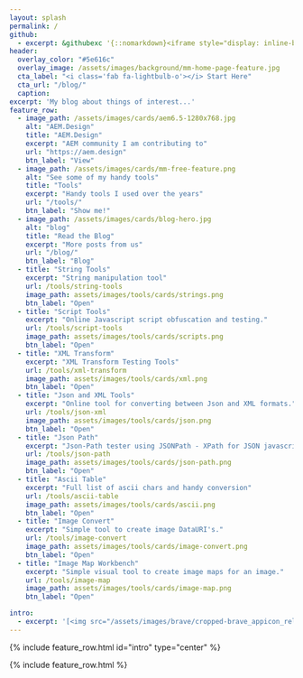 ```yaml
---
layout: splash
permalink: /
github:
  - excerpt: &githubexc '{::nomarkdown}<iframe style="display: inline-block;" src="https://ghbtns.com/github-btn.html?user=aem-design&repo=aem.design&type=star&count=true&size=large" frameborder="0" scrolling="0" width="160px" height="30px"></iframe> <iframe style="display: inline-block;" src="https://ghbtns.com/github-btn.html?user=aem-design&repo=aem.design&type=fork&count=true&size=large" frameborder="0" scrolling="0" width="158px" height="30px"></iframe>{:/nomarkdown}'
header:
  overlay_color: "#5e616c"
  overlay_image: /assets/images/background/mm-home-page-feature.jpg
  cta_label: "<i class='fab fa-lightbulb-o'></i> Start Here"
  cta_url: "/blog/"
  caption:
excerpt: 'My blog about things of interest...'
feature_row:
  - image_path: /assets/images/cards/aem6.5-1280x768.jpg
    alt: "AEM.Design"
    title: "AEM.Design"
    excerpt: "AEM community I am contributing to"
    url: "https://aem.design"
    btn_label: "View"
  - image_path: /assets/images/cards/mm-free-feature.png
    alt: "See some of my handy tools"
    title: "Tools"
    excerpt: "Handy tools I used over the years"
    url: "/tools/"
    btn_label: "Show me!"
  - image_path: /assets/images/cards/blog-hero.jpg
    alt: "blog"
    title: "Read the Blog"
    excerpt: "More posts from us"
    url: "/blog/"
    btn_label: "Blog"
  - title: "String Tools"
    excerpt: "String manipulation tool"
    url: /tools/string-tools
    image_path: assets/images/tools/cards/strings.png
    btn_label: "Open"
  - title: "Script Tools"
    excerpt: "Online Javascript script obfuscation and testing."
    url: /tools/script-tools
    image_path: assets/images/tools/cards/scripts.png
    btn_label: "Open"
  - title: "XML Transform"
    excerpt: "XML Transform Testing Tools"
    url: /tools/xml-transform
    image_path: assets/images/tools/cards/xml.png
    btn_label: "Open"
  - title: "Json and XML Tools"
    excerpt: "Online tool for converting between Json and XML formats."
    url: /tools/json-xml
    image_path: assets/images/tools/cards/json.png
    btn_label: "Open"
  - title: "Json Path"
    excerpt: "Json-Path tester using JSONPath - XPath for JSON javascript library"
    url: /tools/json-path
    image_path: assets/images/tools/cards/json-path.png
    btn_label: "Open"
  - title: "Ascii Table"
    excerpt: "Full list of ascii chars and handy conversion"
    url: /tools/ascii-table
    image_path: assets/images/tools/cards/ascii.png
    btn_label: "Open"
  - title: "Image Convert"
    excerpt: "Simple tool to create image DataURI's."
    url: /tools/image-convert
    image_path: assets/images/tools/cards/image-convert.png
    btn_label: "Open"
  - title: "Image Map Workbench"
    excerpt: "Simple visual tool to create image maps for an image."
    url: /tools/image-map
    image_path: assets/images/tools/cards/image-map.png
    btn_label: "Open"

intro:
  - excerpt: '[<img src="/assets/images/brave/cropped-brave_appicon_release-270x270.png" alt="Download Brave and Send me a Tip" style="background-size: contain; width: 32px; height: 32px;"/> Download Brave and Send us a Tip!](https://brave.com/aem741) <br> Get notified when I add new stuff &nbsp; [<i class="fab fa-twitter"></i> @maxbarrass](https://twitter.com/maxbarrass){: .btn .btn--twitter}'
---
```




{% include feature_row.html id="intro" type="center" %}

{% include feature_row.html %}
